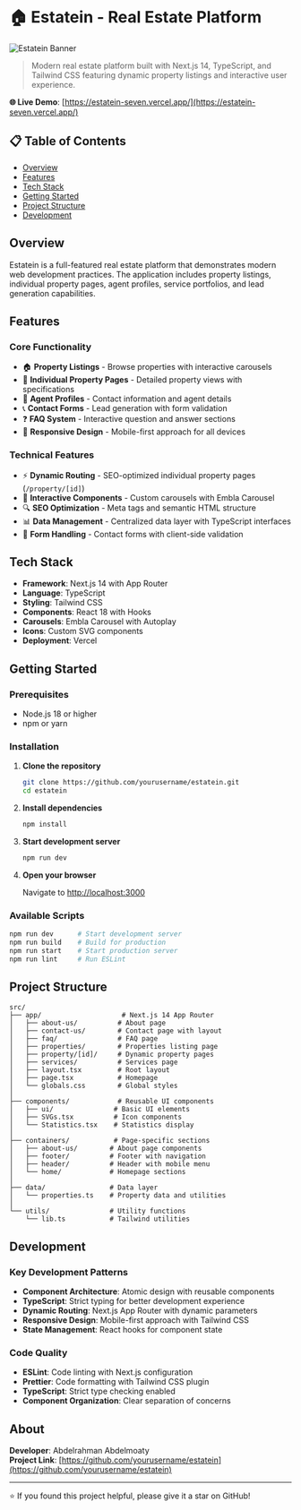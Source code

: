# 🏠 Estatein - Real Estate Platform

![Estatein Banner](https://github.com/user-attachments/assets/25ecf646-7854-44e5-ab41-9184572fdb4f)

> Modern real estate platform built with Next.js 14, TypeScript, and Tailwind CSS featuring dynamic property listings and interactive user experience.

**🌐 Live Demo**: [https://estatein-seven.vercel.app/](https://estatein-seven.vercel.app/)

## 📋 Table of Contents

- [Overview](#overview)
- [Features](#features)
- [Tech Stack](#tech-stack)
- [Getting Started](#getting-started)
- [Project Structure](#project-structure)
- [Development](#development)

## Overview

Estatein is a full-featured real estate platform that demonstrates modern web development practices. The application includes property listings, individual property pages, agent profiles, service portfolios, and lead generation capabilities.

## Features

### Core Functionality
- 🏠 **Property Listings** - Browse properties with interactive carousels
- 📄 **Individual Property Pages** - Detailed property views with specifications
- 👥 **Agent Profiles** - Contact information and agent details
- 📞 **Contact Forms** - Lead generation with form validation
- ❓ **FAQ System** - Interactive question and answer sections
- 📱 **Responsive Design** - Mobile-first approach for all devices

### Technical Features
- ⚡ **Dynamic Routing** - SEO-optimized individual property pages (`/property/[id]`)
- 🎨 **Interactive Components** - Custom carousels with Embla Carousel
- 🔍 **SEO Optimization** - Meta tags and semantic HTML structure
- 📊 **Data Management** - Centralized data layer with TypeScript interfaces
- 🎯 **Form Handling** - Contact forms with client-side validation

## Tech Stack

- **Framework**: Next.js 14 with App Router
- **Language**: TypeScript
- **Styling**: Tailwind CSS
- **Components**: React 18 with Hooks
- **Carousels**: Embla Carousel with Autoplay
- **Icons**: Custom SVG components
- **Deployment**: Vercel

## Getting Started

### Prerequisites

- Node.js 18 or higher
- npm or yarn

### Installation

1. **Clone the repository**
   ```bash
   git clone https://github.com/yourusername/estatein.git
   cd estatein
   ```

2. **Install dependencies**
   ```bash
   npm install
   ```

3. **Start development server**
   ```bash
   npm run dev
   ```

4. **Open your browser**
   
   Navigate to [http://localhost:3000](http://localhost:3000)

### Available Scripts

```bash
npm run dev      # Start development server
npm run build    # Build for production
npm run start    # Start production server
npm run lint     # Run ESLint
```

## Project Structure

```
src/
├── app/                    # Next.js 14 App Router
│   ├── about-us/          # About page
│   ├── contact-us/        # Contact page with layout
│   ├── faq/               # FAQ page
│   ├── properties/        # Properties listing page
│   ├── property/[id]/     # Dynamic property pages
│   ├── services/          # Services page
│   ├── layout.tsx         # Root layout
│   ├── page.tsx           # Homepage
│   └── globals.css        # Global styles
│
├── components/            # Reusable UI components
│   ├── ui/               # Basic UI elements
│   ├── SVGs.tsx          # Icon components
│   └── Statistics.tsx    # Statistics display
│
├── containers/           # Page-specific sections
│   ├── about-us/        # About page components
│   ├── footer/          # Footer with navigation
│   ├── header/          # Header with mobile menu
│   └── home/            # Homepage sections
│
├── data/                # Data layer
│   └── properties.ts    # Property data and utilities
│
└── utils/               # Utility functions
    └── lib.ts           # Tailwind utilities
```

## Development

### Key Development Patterns

- **Component Architecture**: Atomic design with reusable components
- **TypeScript**: Strict typing for better development experience
- **Dynamic Routing**: Next.js App Router with dynamic parameters
- **Responsive Design**: Mobile-first approach with Tailwind CSS
- **State Management**: React hooks for component state

### Code Quality

- **ESLint**: Code linting with Next.js configuration
- **Prettier**: Code formatting with Tailwind CSS plugin
- **TypeScript**: Strict type checking enabled
- **Component Organization**: Clear separation of concerns

## About

**Developer**: Abdelrahman Abdelmoaty  
**Project Link**: [https://github.com/yourusername/estatein](https://github.com/yourusername/estatein)

---

⭐ If you found this project helpful, please give it a star on GitHub!